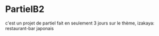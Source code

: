 # PartielB2
c'est un projet de partiel fait en seulement 3 jours sur le thème, izakaya: restaurant-bar japonais
